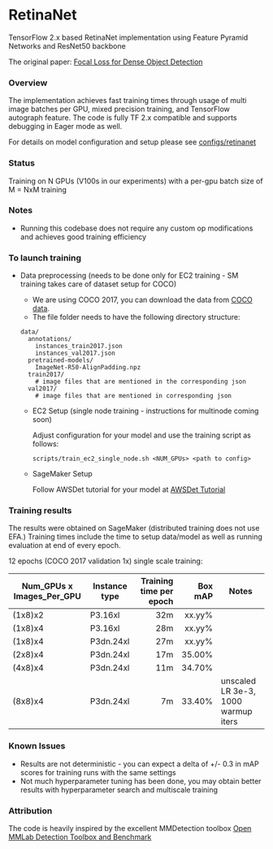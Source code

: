 # RetinaNet

TensorFlow 2.x based RetinaNet implementation using Feature Pyramid Networks and ResNet50 backbone

The original paper: [Focal Loss for Dense Object Detection](https://arxiv.org/abs/1708.02002)

### Overview

The implementation achieves fast training times through usage of multi image batches per GPU, mixed precision training, and TensorFlow autograph feature. The code is fully TF 2.x compatible and supports debugging in Eager mode as well.

For details on model configuration and setup please see [configs/retinanet](../configs/retinanet)

### Status

Training on N GPUs (V100s in our experiments) with a per-gpu batch size of M = NxM training


### Notes

- Running this codebase does not require any custom op modifications and achieves good training efficiency

### To launch training

- Data preprocessing (needs to be done only for EC2 training - SM training takes care of dataset setup for COCO)
  - We are using COCO 2017, you can download the data from [COCO data](http://cocodataset.org/#download).
  - The file folder needs to have the following directory structure:
  ```
  data/
    annotations/
      instances_train2017.json
      instances_val2017.json
    pretrained-models/
      ImageNet-R50-AlignPadding.npz
    train2017/
      # image files that are mentioned in the corresponding json
    val2017/
      # image files that are mentioned in corresponding json
  ```
  
  
  - EC2 Setup (single node training - instructions for multinode coming soon)
  
    Adjust configuration for your model and use the training script as follows:
      ```
      scripts/train_ec2_single_node.sh <NUM_GPUs> <path to config>
      ```


  - SageMaker Setup

    Follow AWSDet tutorial for your model at [AWSDet Tutorial](../tutorials/Tutorial.ipynb)
  
  
### Training results

The results were obtained on SageMaker (distributed training does not use EFA.) Training times include the time to setup data/model as well as running evaluation at end of every epoch.

12 epochs (COCO 2017 validation 1x) single scale training:

| Num_GPUs x Images_Per_GPU | Instance type | Training time per epoch | Box mAP | Notes |
| ------------------------- | ------------- | ------------: | ------: | ----- |
| (1x8)x2 | P3.16xl | 32m | xx.yy% |  |
| (1x8)x4 | P3.16xl | 28m | xx.yy% |  |
| (1x8)x4 | P3dn.24xl | 27m | xx.yy% |  |
| (2x8)x4 | P3dn.24xl | 17m | 35.00% |  |
| (4x8)x4 | P3dn.24xl | 11m | 34.70% |  |
| (8x8)x4 | P3dn.24xl | 7m | 33.40% | unscaled LR 3e-3, 1000 warmup iters |

### Known Issues
- Results are not deterministic - you can expect a delta of +/- 0.3 in mAP scores for training runs with the same settings
- Not much hyperparameter tuning has been done, you may obtain better results with hyperparameter search and multiscale training

### Attribution

The code is heavily inspired by the excellent MMDetection toolbox [Open MMLab Detection Toolbox and Benchmark](https://github.com/open-mmlab/mmdetection)